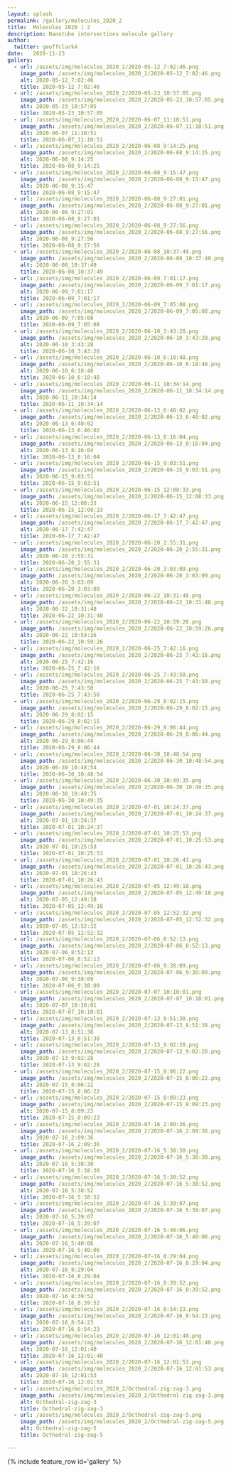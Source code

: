 ```yaml
---
layout: splash
permalink: /gallery/molecules_2020_2
title:  Molecules 2020 | 2
description: Nanotube intersections molecule gallery
author:
  twitter: geoffclark4
date:   2020-11-23
gallery:
  - url: /assets/img/molecules_2020_2/2020-05-12_7:02:46.png
    image_path: /assets/img/molecules_2020_2/2020-05-12_7:02:46.png
    alt: 2020-05-12_7:02:46
    title: 2020-05-12_7:02:46
  - url: /assets/img/molecules_2020_2/2020-05-23_10:57:05.png
    image_path: /assets/img/molecules_2020_2/2020-05-23_10:57:05.png
    alt: 2020-05-23_10:57:05
    title: 2020-05-23_10:57:05
  - url: /assets/img/molecules_2020_2/2020-06-07_11:10:51.png
    image_path: /assets/img/molecules_2020_2/2020-06-07_11:10:51.png
    alt: 2020-06-07_11:10:51
    title: 2020-06-07_11:10:51
  - url: /assets/img/molecules_2020_2/2020-06-08_9:14:25.png
    image_path: /assets/img/molecules_2020_2/2020-06-08_9:14:25.png
    alt: 2020-06-08_9:14:25
    title: 2020-06-08_9:14:25
  - url: /assets/img/molecules_2020_2/2020-06-08_9:15:47.png
    image_path: /assets/img/molecules_2020_2/2020-06-08_9:15:47.png
    alt: 2020-06-08_9:15:47
    title: 2020-06-08_9:15:47
  - url: /assets/img/molecules_2020_2/2020-06-08_9:27:01.png
    image_path: /assets/img/molecules_2020_2/2020-06-08_9:27:01.png
    alt: 2020-06-08_9:27:01
    title: 2020-06-08_9:27:01
  - url: /assets/img/molecules_2020_2/2020-06-08_9:27:56.png
    image_path: /assets/img/molecules_2020_2/2020-06-08_9:27:56.png
    alt: 2020-06-08_9:27:56
    title: 2020-06-08_9:27:56
  - url: /assets/img/molecules_2020_2/2020-06-08_10:37:49.png
    image_path: /assets/img/molecules_2020_2/2020-06-08_10:37:49.png
    alt: 2020-06-08_10:37:49
    title: 2020-06-08_10:37:49
  - url: /assets/img/molecules_2020_2/2020-06-09_7:01:17.png
    image_path: /assets/img/molecules_2020_2/2020-06-09_7:01:17.png
    alt: 2020-06-09_7:01:17
    title: 2020-06-09_7:01:17
  - url: /assets/img/molecules_2020_2/2020-06-09_7:05:08.png
    image_path: /assets/img/molecules_2020_2/2020-06-09_7:05:08.png
    alt: 2020-06-09_7:05:08
    title: 2020-06-09_7:05:08
  - url: /assets/img/molecules_2020_2/2020-06-10_3:43:28.png
    image_path: /assets/img/molecules_2020_2/2020-06-10_3:43:28.png
    alt: 2020-06-10_3:43:28
    title: 2020-06-10_3:43:28
  - url: /assets/img/molecules_2020_2/2020-06-10_6:18:48.png
    image_path: /assets/img/molecules_2020_2/2020-06-10_6:18:48.png
    alt: 2020-06-10_6:18:48
    title: 2020-06-10_6:18:48
  - url: /assets/img/molecules_2020_2/2020-06-11_10:34:14.png
    image_path: /assets/img/molecules_2020_2/2020-06-11_10:34:14.png
    alt: 2020-06-11_10:34:14
    title: 2020-06-11_10:34:14
  - url: /assets/img/molecules_2020_2/2020-06-13_6:40:02.png
    image_path: /assets/img/molecules_2020_2/2020-06-13_6:40:02.png
    alt: 2020-06-13_6:40:02
    title: 2020-06-13_6:40:02
  - url: /assets/img/molecules_2020_2/2020-06-13_8:16:04.png
    image_path: /assets/img/molecules_2020_2/2020-06-13_8:16:04.png
    alt: 2020-06-13_8:16:04
    title: 2020-06-13_8:16:04
  - url: /assets/img/molecules_2020_2/2020-06-15_9:03:51.png
    image_path: /assets/img/molecules_2020_2/2020-06-15_9:03:51.png
    alt: 2020-06-15_9:03:51
    title: 2020-06-15_9:03:51
  - url: /assets/img/molecules_2020_2/2020-06-15_12:08:33.png
    image_path: /assets/img/molecules_2020_2/2020-06-15_12:08:33.png
    alt: 2020-06-15_12:08:33
    title: 2020-06-15_12:08:33
  - url: /assets/img/molecules_2020_2/2020-06-17_7:42:47.png
    image_path: /assets/img/molecules_2020_2/2020-06-17_7:42:47.png
    alt: 2020-06-17_7:42:47
    title: 2020-06-17_7:42:47
  - url: /assets/img/molecules_2020_2/2020-06-20_2:55:31.png
    image_path: /assets/img/molecules_2020_2/2020-06-20_2:55:31.png
    alt: 2020-06-20_2:55:31
    title: 2020-06-20_2:55:31
  - url: /assets/img/molecules_2020_2/2020-06-20_3:03:09.png
    image_path: /assets/img/molecules_2020_2/2020-06-20_3:03:09.png
    alt: 2020-06-20_3:03:09
    title: 2020-06-20_3:03:09
  - url: /assets/img/molecules_2020_2/2020-06-22_10:31:48.png
    image_path: /assets/img/molecules_2020_2/2020-06-22_10:31:48.png
    alt: 2020-06-22_10:31:48
    title: 2020-06-22_10:31:48
  - url: /assets/img/molecules_2020_2/2020-06-22_10:59:26.png
    image_path: /assets/img/molecules_2020_2/2020-06-22_10:59:26.png
    alt: 2020-06-22_10:59:26
    title: 2020-06-22_10:59:26
  - url: /assets/img/molecules_2020_2/2020-06-25_7:42:16.png
    image_path: /assets/img/molecules_2020_2/2020-06-25_7:42:16.png
    alt: 2020-06-25_7:42:16
    title: 2020-06-25_7:42:16
  - url: /assets/img/molecules_2020_2/2020-06-25_7:43:50.png
    image_path: /assets/img/molecules_2020_2/2020-06-25_7:43:50.png
    alt: 2020-06-25_7:43:50
    title: 2020-06-25_7:43:50
  - url: /assets/img/molecules_2020_2/2020-06-29_8:02:15.png
    image_path: /assets/img/molecules_2020_2/2020-06-29_8:02:15.png
    alt: 2020-06-29_8:02:15
    title: 2020-06-29_8:02:15
  - url: /assets/img/molecules_2020_2/2020-06-29_8:06:44.png
    image_path: /assets/img/molecules_2020_2/2020-06-29_8:06:44.png
    alt: 2020-06-29_8:06:44
    title: 2020-06-29_8:06:44
  - url: /assets/img/molecules_2020_2/2020-06-30_10:48:54.png
    image_path: /assets/img/molecules_2020_2/2020-06-30_10:48:54.png
    alt: 2020-06-30_10:48:54
    title: 2020-06-30_10:48:54
  - url: /assets/img/molecules_2020_2/2020-06-30_10:49:35.png
    image_path: /assets/img/molecules_2020_2/2020-06-30_10:49:35.png
    alt: 2020-06-30_10:49:35
    title: 2020-06-30_10:49:35
  - url: /assets/img/molecules_2020_2/2020-07-01_10:24:37.png
    image_path: /assets/img/molecules_2020_2/2020-07-01_10:24:37.png
    alt: 2020-07-01_10:24:37
    title: 2020-07-01_10:24:37
  - url: /assets/img/molecules_2020_2/2020-07-01_10:25:53.png
    image_path: /assets/img/molecules_2020_2/2020-07-01_10:25:53.png
    alt: 2020-07-01_10:25:53
    title: 2020-07-01_10:25:53
  - url: /assets/img/molecules_2020_2/2020-07-01_10:26:43.png
    image_path: /assets/img/molecules_2020_2/2020-07-01_10:26:43.png
    alt: 2020-07-01_10:26:43
    title: 2020-07-01_10:26:43
  - url: /assets/img/molecules_2020_2/2020-07-05_12:49:18.png
    image_path: /assets/img/molecules_2020_2/2020-07-05_12:49:18.png
    alt: 2020-07-05_12:49:18
    title: 2020-07-05_12:49:18
  - url: /assets/img/molecules_2020_2/2020-07-05_12:52:32.png
    image_path: /assets/img/molecules_2020_2/2020-07-05_12:52:32.png
    alt: 2020-07-05_12:52:32
    title: 2020-07-05_12:52:32
  - url: /assets/img/molecules_2020_2/2020-07-06_8:52:13.png
    image_path: /assets/img/molecules_2020_2/2020-07-06_8:52:13.png
    alt: 2020-07-06_8:52:13
    title: 2020-07-06_8:52:13
  - url: /assets/img/molecules_2020_2/2020-07-06_9:38:09.png
    image_path: /assets/img/molecules_2020_2/2020-07-06_9:38:09.png
    alt: 2020-07-06_9:38:09
    title: 2020-07-06_9:38:09
  - url: /assets/img/molecules_2020_2/2020-07-07_10:10:01.png
    image_path: /assets/img/molecules_2020_2/2020-07-07_10:10:01.png
    alt: 2020-07-07_10:10:01
    title: 2020-07-07_10:10:01
  - url: /assets/img/molecules_2020_2/2020-07-13_8:51:38.png
    image_path: /assets/img/molecules_2020_2/2020-07-13_8:51:38.png
    alt: 2020-07-13_8:51:38
    title: 2020-07-13_8:51:38
  - url: /assets/img/molecules_2020_2/2020-07-13_9:02:28.png
    image_path: /assets/img/molecules_2020_2/2020-07-13_9:02:28.png
    alt: 2020-07-13_9:02:28
    title: 2020-07-13_9:02:28
  - url: /assets/img/molecules_2020_2/2020-07-15_8:06:22.png
    image_path: /assets/img/molecules_2020_2/2020-07-15_8:06:22.png
    alt: 2020-07-15_8:06:22
    title: 2020-07-15_8:06:22
  - url: /assets/img/molecules_2020_2/2020-07-15_8:09:23.png
    image_path: /assets/img/molecules_2020_2/2020-07-15_8:09:23.png
    alt: 2020-07-15_8:09:23
    title: 2020-07-15_8:09:23
  - url: /assets/img/molecules_2020_2/2020-07-16_2:09:36.png
    image_path: /assets/img/molecules_2020_2/2020-07-16_2:09:36.png
    alt: 2020-07-16_2:09:36
    title: 2020-07-16_2:09:36
  - url: /assets/img/molecules_2020_2/2020-07-16_5:38:30.png
    image_path: /assets/img/molecules_2020_2/2020-07-16_5:38:30.png
    alt: 2020-07-16_5:38:30
    title: 2020-07-16_5:38:30
  - url: /assets/img/molecules_2020_2/2020-07-16_5:38:52.png
    image_path: /assets/img/molecules_2020_2/2020-07-16_5:38:52.png
    alt: 2020-07-16_5:38:52
    title: 2020-07-16_5:38:52
  - url: /assets/img/molecules_2020_2/2020-07-16_5:39:07.png
    image_path: /assets/img/molecules_2020_2/2020-07-16_5:39:07.png
    alt: 2020-07-16_5:39:07
    title: 2020-07-16_5:39:07
  - url: /assets/img/molecules_2020_2/2020-07-16_5:40:06.png
    image_path: /assets/img/molecules_2020_2/2020-07-16_5:40:06.png
    alt: 2020-07-16_5:40:06
    title: 2020-07-16_5:40:06
  - url: /assets/img/molecules_2020_2/2020-07-16_8:29:04.png
    image_path: /assets/img/molecules_2020_2/2020-07-16_8:29:04.png
    alt: 2020-07-16_8:29:04
    title: 2020-07-16_8:29:04
  - url: /assets/img/molecules_2020_2/2020-07-16_8:39:52.png
    image_path: /assets/img/molecules_2020_2/2020-07-16_8:39:52.png
    alt: 2020-07-16_8:39:52
    title: 2020-07-16_8:39:52
  - url: /assets/img/molecules_2020_2/2020-07-16_8:54:23.png
    image_path: /assets/img/molecules_2020_2/2020-07-16_8:54:23.png
    alt: 2020-07-16_8:54:23
    title: 2020-07-16_8:54:23
  - url: /assets/img/molecules_2020_2/2020-07-16_12:01:40.png
    image_path: /assets/img/molecules_2020_2/2020-07-16_12:01:40.png
    alt: 2020-07-16_12:01:40
    title: 2020-07-16_12:01:40
  - url: /assets/img/molecules_2020_2/2020-07-16_12:01:53.png
    image_path: /assets/img/molecules_2020_2/2020-07-16_12:01:53.png
    alt: 2020-07-16_12:01:53
    title: 2020-07-16_12:01:53
  - url: /assets/img/molecules_2020_2/Octhedral-zig-zag-3.png
    image_path: /assets/img/molecules_2020_2/Octhedral-zig-zag-3.png
    alt: Octhedral-zig-zag-3
    title: Octhedral-zig-zag-3
  - url: /assets/img/molecules_2020_2/Octhedral-zig-zag-5.png
    image_path: /assets/img/molecules_2020_2/Octhedral-zig-zag-5.png
    alt: Octhedral-zig-zag-5
    title: Octhedral-zig-zag-5

---
```


{% include feature_row id='gallery' %}
